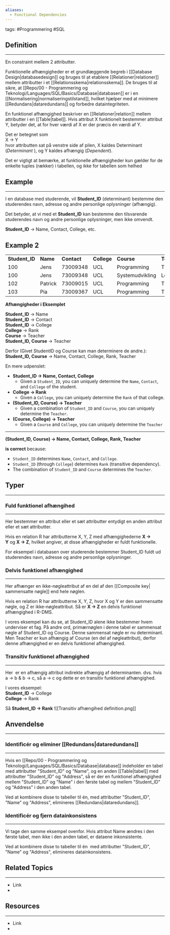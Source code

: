 ```yaml
---
aliases:
  - Functional Dependencies
---
```

tags: #Programmering #SQL

## Definition 
---
En constraint mellem 2 attributter.

Funktionelle afhængigheder er et grundlæggende begreb i [[Database Design|databasedesign]] og bruges til at etablere [[Relationer|relationer]] mellem attributter i et [[Relationsskema|relationsskema]]. De bruges til at sikre, at [[Repo/00 - Programmering og Teknologi/Languages/SQL/Basics/Database|databasen]] er i en [[Normalisering|normaliseringstilstand]], hvilket hjælper med at minimere [[Redundans|dataredundans]] og forbedre dataintegriteten.

En funktionel afhængighed beskriver en [[Relationer|relation]] mellem attributter i en [[Table|tabel]]. Hvis attribut X funktionelt bestemmer attribut Y, betyder det, at for hver værdi af X er der præcis én værdi af Y.   
  
Det er betegnet som   
X → Y  
hvor attributten sat på venstre side af pilen, X kaldes Determinant (_Determinant_ ), og Y kaldes afhængig (_Dependent_).

Det er vigtigt at bemærke, at funktionelle afhængigheder kun gælder for de enkelte tuples (rækker) i tabellen, og ikke for tabellen som helhed
## Example
---
I en database med studerende, vil **Student_ID** (determinant) bestemme den studerendes navn, adresse og andre personlige oplysninger (afhængig). 

Det betyder, at vi med et **Student_ID** kan bestemme den tilsvarende studerendes navn og andre personlige oplysninger, men ikke omvendt.

**Student_ID** → Name, Contact, College, etc.

## Example 2

|   |   |   |   |   |   |   |
|---|---|---|---|---|---|---|
|**Student_ID**|**Name**|**Contact**|**College**|**Course**|**Teacher**|**Rank**|
|100|Jens|73009348|UCL|Programming|Thomas|2|
|100|Jens|73009348|UCL|Systemudvikling|Lene|2|
|102|Patrick|73009015|UCL|Programming|Thomas|2|
|103|Pia|73009367|UCL|Programming|Thomas|2|


**Afhængigheder i Eksemplet**

**Student_ID** → Name  
**Student_ID** → Contact  
**Student_ID** → College  
**College** → Rank  
**Course** → Teacher  
****Student_ID,** **Course**** → Teacher

Derfor (Givet StudentID og Course kan man determinere de andre.):  
****Student_ID,** **Course**** → Name, Contact, College, Rank, Teacher


En mere udpenslet:
- **Student_ID → Name, Contact, College**
    - Given a `Student_ID`, you can uniquely determine the `Name`, `Contact`, and `College` of the student.
- **College → Rank**
    - Given a `College`, you can uniquely determine the `Rank` of that college.
- **(Student_ID, Course) → Teacher**
    - Given a combination of `Student_ID` and `Course`, you can uniquely determine the `Teacher`.
- **(Course, College) → Teacher**
    - Given a `Course` and `College`, you can uniquely determine the `Teacher`

---

**(Student_ID, Course) → Name, Contact, College, Rank, Teacher**

**is correct** because:

- `Student_ID` determines `Name`, `Contact`, and `College`.
- `Student_ID` (through `College`) determines `Rank` (transitive dependency).
- The combination of `Student_ID` and `Course` determines the `Teacher`.
## Typer
---

### Fuld funktionel afhængihed
---
Her bestemmer en attribut eller et sæt attributter entydigt en anden attribut eller et sæt attributter. 

Hvis en relation R har attributterne X, Y, Z med afhængighederne **X → Y** og **X → Z**, hvilket angiver, at disse afhængigheder er fuldt funktionelle.  

For eksempel i databasen over studerende bestemmer Student_ID fuldt ud studerendes navn, adresse og andre personlige oplysninger.
### Delvis funktionel afhængighed
---
Her afhænger en ikke-nøgleattribut af en del af den [[Composite key| sammensatte nøgle]] end hele nøglen. 

Hvis en relation R har attributterne X, Y, Z, hvor X og Y er den sammensatte nøgle, og Z er ikke-nøgleattribut. Så er **X → Z** en delvis funktionel afhængighed i R-DMS.

I vores eksempel kan du se, at Student_ID alene ikke bestemmer hvem underviser et fag. 
På andre ord, primærnøglen i denne tabel er sammensat nøgle af Student_ID og Course. 
Denne sammensat nøgle er nu determinant. 
Men Teacher er kun afhængig af Course (en del af nøgleattribut), derfor denne afhængighed er en delvis funktionel afhængighed.
### Transitiv funktionel afhængighed
---
Her  er en afhængig attribut indirekte afhængig af determinanten. dvs. hvis a → b & b → c, så a → c og dette er en transitiv funktionel afhængighed.

I vores eksempel:  
**Student_ID** → College  
**College** → Rank

Så **Student_ID → Rank**
![[Transitiv afhængihed definition.png]]

## Anvendelse
---
### Identificér og eliminer [[Redundans|dataredundans]]
---
Hvis en [[Repo/00 - Programmering og Teknologi/Languages/SQL/Basics/Database|database]] indeholder en tabel med attributter "Student_ID" og "Name", og en anden [[Table|tabel]] med attributter "Student_ID" og "Address", så er der en funktionel afhængighed mellem "Student_ID" og "Name" i den første tabel og mellem "Student_ID" og "Address" i den anden tabel.  
  
Ved at kombinere disse to tabeller til én, med attributter "Student_ID", "Name" og "Address", elimineres [[Redundans|dataredundans]].


### Identificér og fjern datainkonsistens
---
Vi tage den samme eksempel ovenfor. Hvis attribut Name ændres i den første tabel, men ikke i den anden tabel, er dataene inkonsistente.  
  
Ved at kombinere disse to tabeller til én  med attributter "Student_ID", "Name" og "Address", elimineres datainkonsistens.

## Related Topics
---
- Link
- 

## Resources
---
- Link
- 
